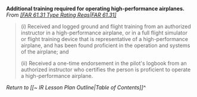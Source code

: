 **Additional training required for operating high-performance airplanes.**
*From [[FAR 61.31 Type Rating Reqs|FAR 61.31]](f)*
> (i) Received and logged ground and flight training from an authorized instructor in a high-performance airplane, or in a full flight simulator or flight training device that is representative of a high-performance airplane, and has been found proficient in the operation and systems of the airplane; and
> 
> (ii) Received a one-time endorsement in the pilot's logbook from an authorized instructor who certifies the person is proficient to operate a high-performance airplane.

*Return to [[~ IR Lesson Plan Outline|Table of Contents]]^*